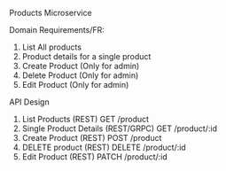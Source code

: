 Products Microservice

Domain Requirements/FR:
1) List All products
2) Product details for a single product
3) Create Product (Only for admin)
4) Delete Product (Only for admin)
5) Edit Product (Only for admin)

API Design
1) List Products (REST)
GET /product
2) Single Product Details (REST/GRPC)
GET /product/:id
3) Create Product (REST)
POST /product
4) DELETE product (REST)
DELETE /product/:id
5) Edit Product (REST)
   PATCH /product/:id





